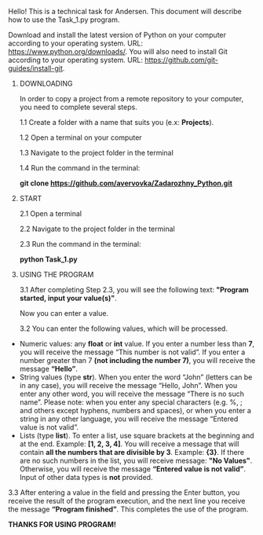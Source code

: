 Hello! This is a technical task for Andersen. This document will describe how to use the Task_1.py program.

Download and install the latest version of Python on your computer according to your operating system. URL: https://www.python.org/downloads/.
You will also need to install Git according to your operating system. URL: https://github.com/git-guides/install-git.

1. DOWNLOADING 
    
    In order to copy a project from a remote repository to your computer, you need to complete several steps.

    1.1 Create a folder with a name that suits you (e.x: **Projects**). 
    
    1.2 Open a terminal on your computer

    1.3 Navigate to the project folder in the terminal

    1.4 Run the command in the terminal:

    **git clone https://github.com/avervovka/Zadarozhny_Python.git**


2. START

    2.1 Open a terminal

    2.2 Navigate to the project folder in the terminal

    2.3 Run the command in the terminal:

    **python Task_1.py**


3. USING THE PROGRAM

    3.1 After completing Step 2.3, you will see the following text:
    **"Program started, input your value(s)"**.

    Now you can enter a value.

    

    3.2 You can enter the following values, which will be processed.
- Numeric values: any **float** or **int** value. If you enter a number less than **7**, you will receive the message “This number is not valid”. If you enter a number greater than 7 **(not including the number 7)**, you will receive the message **“Hello”**.
- String values (type **str**). When you enter the word “John” (letters can be in any case), you will receive the message “Hello, John”. When you enter any other word, you will receive the message “There is no such name”. Please note: when you enter any special characters (e.g. %, ; and others except hyphens, numbers and spaces), or when you enter a string in any other language, you will receive the message “Entered value is not valid”.
- Lists (type **list**). To enter a list, use square brackets at the beginning and at the end. Example: **[1, 2, 3, 4]**. You will receive a message that will contain **all the numbers that are divisible by 3**. Example: **{3}**. If there are no such numbers in the list, you will receive message: **"No Values"**. Otherwise, you will receive the message **“Entered value is not valid”**.
Input of other data types is **not** provided.

3.3 After entering a value in the field and pressing the Enter button, you receive the result of the program execution, and the next line you receive the message **“Program finished”**. This completes the use of the program.

**THANKS FOR USING PROGRAM!**